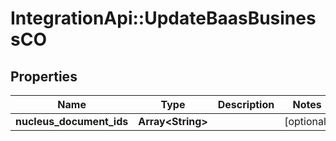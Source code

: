 # IntegrationApi::UpdateBaasBusinessCO

## Properties
Name | Type | Description | Notes
------------ | ------------- | ------------- | -------------
**nucleus_document_ids** | **Array&lt;String&gt;** |  | [optional] 



